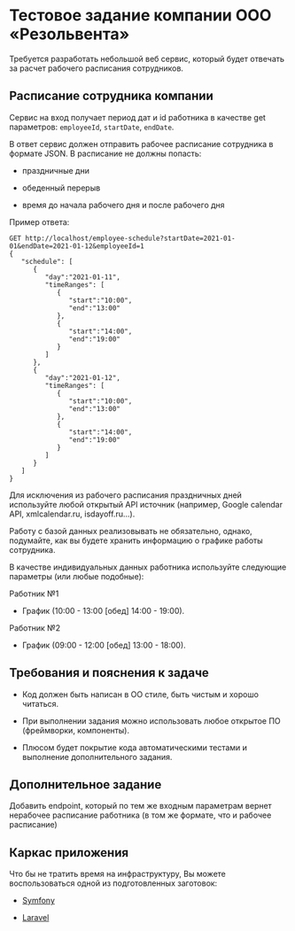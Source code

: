 # Тестовое задание компании ООО «Резольвента» 

Требуется разработать небольшой веб сервис, который будет отвечать за расчет рабочего расписания сотрудников.

## Расписание сотрудника компании

Сервис на вход получает период дат и id работника в качестве get параметров: `employeeId`, `startDate`, `endDate`.

В ответ сервис должен отправить рабочее расписание сотрудника в формате JSON. В расписание не должны попасть: 

- праздничные дни

- обеденный перерыв

- время до начала рабочего дня и после рабочего дня

Пример ответа: 

```
GET http://localhost/employee-schedule?startDate=2021-01-01&endDate=2021-01-12&employeeId=1
{
   "schedule": [
      {
         "day":"2021-01-11",
         "timeRanges": [
            {
               "start":"10:00",
               "end":"13:00"
            },
            {
               "start":"14:00",
               "end":"19:00"
            }
         ]
      },
      {
         "day":"2021-01-12",
         "timeRanges": [
            {
               "start":"10:00",
               "end":"13:00"
            },
            {
               "start":"14:00",
               "end":"19:00"
            }
         ]
      }
   ]
}
```

Для исключения из рабочего расписания праздничных дней используйте любой открытый API источник (например, Google calendar API, xmlcalendar.ru, isdayoff.ru...).

Работу с базой данных реализовывать не обязательно, однако, подумайте, как вы будете хранить информацию о графике работы сотрудника.

В качестве индивидуальных данных работника используйте следующие параметры (или любые подобные):

Работник №1

- График (10:00 - 13:00 [обед] 14:00 - 19:00).

Работник №2

- График (09:00 - 12:00 [обед] 13:00 - 18:00). 


## Требования и пояснения к задаче

- Код должен быть написан в ОО стиле, быть чистым и хорошо читаться.

- При выполнении задания можно использовать любое открытое ПО (фреймворки, компоненты).

- Плюсом будет покрытие кода автоматическими тестами и выполнение дополнительного задания.

## Дополнительное задание

Добавить endpoint, который по тем же входным параметрам вернет нерабочее расписание работника (в том же формате, что и рабочее расписание)

## Каркас приложения

Что бы не тратить время на инфраструктуру, Вы можете воспользоваться одной из подготовленных заготовок:

- [Symfony](https://github.com/ResolventaGroup/symfony-test-task-skeleton)

- [Laravel](https://github.com/ResolventaGroup/laravel-test-task-skeleton)
